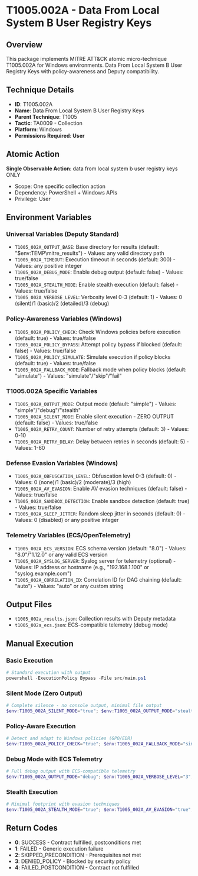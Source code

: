 # T1005.002A - Data From Local System B User Registry Keys

## Overview
This package implements MITRE ATT&CK atomic micro-technique T1005.002A for Windows environments. Data From Local System B User Registry Keys with policy-awareness and Deputy compatibility.

## Technique Details
- **ID**: T1005.002A
- **Name**: Data From Local System B User Registry Keys
- **Parent Technique**: T1005
- **Tactic**: TA0009 - Collection
- **Platform**: Windows
- **Permissions Required**: **User**

## Atomic Action
**Single Observable Action**: data from local system b user registry keys ONLY
- Scope: One specific collection action
- Dependency: PowerShell + Windows APIs
- Privilege: User

## Environment Variables

### Universal Variables (Deputy Standard)
- `T1005_002A_OUTPUT_BASE`: Base directory for results (default: "$env:TEMP\mitre_results") - Values: any valid directory path
- `T1005_002A_TIMEOUT`: Execution timeout in seconds (default: 300) - Values: any positive integer
- `T1005_002A_DEBUG_MODE`: Enable debug output (default: false) - Values: true/false
- `T1005_002A_STEALTH_MODE`: Enable stealth execution (default: false) - Values: true/false
- `T1005_002A_VERBOSE_LEVEL`: Verbosity level 0-3 (default: 1) - Values: 0 (silent)/1 (basic)/2 (detailed)/3 (debug)

### Policy-Awareness Variables (Windows)
- `T1005_002A_POLICY_CHECK`: Check Windows policies before execution (default: true) - Values: true/false
- `T1005_002A_POLICY_BYPASS`: Attempt policy bypass if blocked (default: false) - Values: true/false
- `T1005_002A_POLICY_SIMULATE`: Simulate execution if policy blocks (default: true) - Values: true/false
- `T1005_002A_FALLBACK_MODE`: Fallback mode when policy blocks (default: "simulate") - Values: "simulate"/"skip"/"fail"

### T1005.002A Specific Variables
- `T1005_002A_OUTPUT_MODE`: Output mode (default: "simple") - Values: "simple"/"debug"/"stealth"
- `T1005_002A_SILENT_MODE`: Enable silent execution - ZERO OUTPUT (default: false) - Values: true/false
- `T1005_002A_RETRY_COUNT`: Number of retry attempts (default: 3) - Values: 0-10
- `T1005_002A_RETRY_DELAY`: Delay between retries in seconds (default: 5) - Values: 1-60

### Defense Evasion Variables (Windows)
- `T1005_002A_OBFUSCATION_LEVEL`: Obfuscation level 0-3 (default: 0) - Values: 0 (none)/1 (basic)/2 (moderate)/3 (high)
- `T1005_002A_AV_EVASION`: Enable AV evasion techniques (default: false) - Values: true/false
- `T1005_002A_SANDBOX_DETECTION`: Enable sandbox detection (default: true) - Values: true/false
- `T1005_002A_SLEEP_JITTER`: Random sleep jitter in seconds (default: 0) - Values: 0 (disabled) or any positive integer

### Telemetry Variables (ECS/OpenTelemetry)
- `T1005_002A_ECS_VERSION`: ECS schema version (default: "8.0") - Values: "8.0"/"1.12.0" or any valid ECS version
- `T1005_002A_SYSLOG_SERVER`: Syslog server for telemetry (optional) - Values: IP address or hostname (e.g., "192.168.1.100" or "syslog.example.com")
- `T1005_002A_CORRELATION_ID`: Correlation ID for DAG chaining (default: "auto") - Values: "auto" or any custom string

## Output Files
- `t1005_002a_results.json`: Collection results with Deputy metadata
- `t1005_002a_ecs.json`: ECS-compatible telemetry (debug mode)

## Manual Execution

### Basic Execution
```powershell
# Standard execution with output
powershell -ExecutionPolicy Bypass -File src/main.ps1
```

### Silent Mode (Zero Output)
```powershell
# Complete silence - no console output, minimal file output
$env:T1005_002A_SILENT_MODE="true"; $env:T1005_002A_OUTPUT_MODE="stealth"; powershell -ExecutionPolicy Bypass -File src/main.ps1
```

### Policy-Aware Execution
```powershell
# Detect and adapt to Windows policies (GPO/EDR)
$env:T1005_002A_POLICY_CHECK="true"; $env:T1005_002A_FALLBACK_MODE="simulate"; powershell -ExecutionPolicy Bypass -File src/main.ps1
```

### Debug Mode with ECS Telemetry
```powershell
# Full debug output with ECS-compatible telemetry
$env:T1005_002A_OUTPUT_MODE="debug"; $env:T1005_002A_VERBOSE_LEVEL="3"; $env:T1005_002A_ECS_VERSION="8.0"; powershell -ExecutionPolicy Bypass -File src/main.ps1
```

### Stealth Execution
```powershell
# Minimal footprint with evasion techniques
$env:T1005_002A_STEALTH_MODE="true"; $env:T1005_002A_AV_EVASION="true"; $env:T1005_002A_OBFUSCATION_LEVEL="2"; powershell -ExecutionPolicy Bypass -File src/main.ps1
```

## Return Codes
- **0**: SUCCESS - Contract fulfilled, postconditions met
- **1**: FAILED - Generic execution failure
- **2**: SKIPPED_PRECONDITION - Prerequisites not met
- **3**: DENIED_POLICY - Blocked by security policy
- **4**: FAILED_POSTCONDITION - Contract not fulfilled
